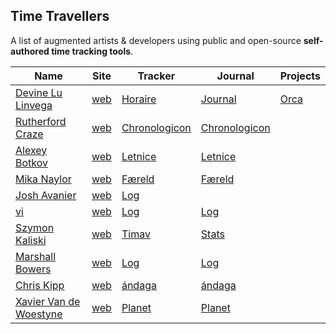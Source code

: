## Time Travellers

A list of augmented artists & developers using public and open-source **self-authored time tracking tools**.

Name | Site | Tracker | Journal | Projects
-----|---------|---------|------------|--------------
[Devine Lu Linvega](https://github.com/neauoire)       | [web](https://wiki.xxiivv.com)       | [Horaire](https://wiki.xxiivv.com/Horaire)                        | [Journal](https://wiki.xxiivv.com/Journal)           | [Orca](https://wiki.xxiivv.com/site/orca.html)
[Rutherford Craze](https://github.com/rutherfordcraze) | [web](https://craze.co.uk)           | [Chronologicon](https://github.com/rutherfordcraze/chronologicon) | [Chronologicon](https://craze.co.uk/chronologicon)
[Alexey Botkov](https://github.com/nomand/)            | [web](https://nomand.co)             | [Letnice](https://github.com/nomand/Letnice)                      | [Letnice](https://nomand.github.io/Letnice)
[Mika Naylor](https://github.com/autophagy)            | [web](http://autophagy.io/)          | [Færeld](https://hraew.autophagy.io/faereld/)                     | [Færeld](https://raw.githubusercontent.com/autophagy/hraew/master/hraew/horda/faereld.hord)
[Josh Avanier](https://github.com/joshavanier)         | [web](https://joshavanier.github.io) | [Log](https://github.com/joshavanier/log)
[vi](https://github.com/v-exec)                        | [web](https://v-os.ca/)              | [Log](https://github.com/v-exec/Log)                              | [Log](https://log.v-os.ca)
[Szymon Kaliski](http://github.com/szymonkaliski)      | [web](https://szymonkaliski.com/)    | [Timav](https://szymonkaliski.com/log/2017-04-30-time-tracking/)  | [Stats](https://szymonkaliski.com/stats)
[Marshall Bowers](https://github.com/maxdeviant)       | [web](https://maxdeviant.com)        | [Log](https://github.com/maxdeviant/log)                          | [Log](https://maxdeviant.com/log)
[Chris Kipp](https://github.com/ckipp01)               | [web](https://wiki.chronica.xyz)     | [ándaga](https://wiki.chronica.xyz/#andaga)                       | [ándaga](https://wiki.chronica.xyz/#andaga)
[Xavier Van de Woestyne](https://github.com/xvw)       | [web](https://xvw.github.io)         | [Planet](https://xvw.github.io/projects/planet.html)              | [Planet](https://xvw.github.io/journal.html)

